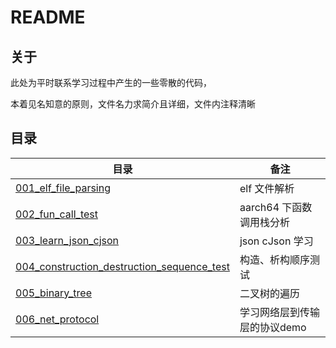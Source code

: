 # README

## 关于

此处为平时联系学习过程中产生的一些零散的代码，

本着见名知意的原则，文件名力求简介且详细，文件内注释清晰

## 目录

| 目录 | 备注 |
| - | - |
| [001_elf_file_parsing](001_elf_file_parsing) | elf 文件解析 |
| [002_fun_call_test](002_fun_call_test)| aarch64 下函数调用栈分析 |
| [003_learn_json_cjson](003_learn_json_cjson) | json cJson 学习 |
| [004_construction_destruction_sequence_test](004_construction_destruction_sequence_test) | 构造、析构顺序测试 |
| [005_binary_tree](005_binary_tree) | 二叉树的遍历 |
| [006_net_protocol](006_net_protocol) | 学习网络层到传输层的协议demo |




